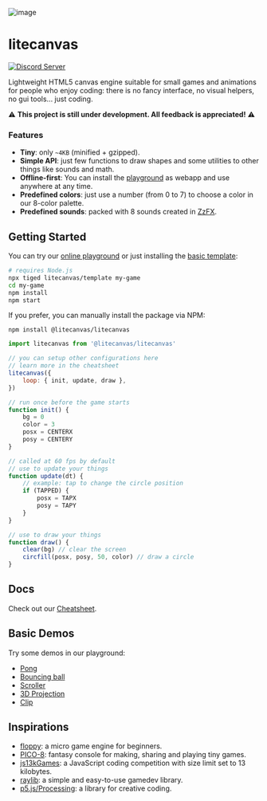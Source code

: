 ![image](https://github.com/litecanvas/game-engine/assets/1798830/35119449-cd75-45d2-a806-462cd323cc14)

# litecanvas

[![Discord Server](https://img.shields.io/badge/Discord-7289DA?style=for-the-badge&logo=discord&logoColor=white)](https://discord.com/invite/r2c3rGsvH3)

Lightweight HTML5 canvas engine suitable for small games and animations for people who enjoy coding: there is no fancy interface, no visual helpers, no gui tools... just coding.

:warning: **This project is still under development. All feedback is appreciated!** :warning:

### Features

-   **Tiny**: only `~4KB` (minified + gzipped).
-   **Simple API**: just few functions to draw shapes and some utilities to other things like sounds and math.
-   **Offline-first**: You can install the [playground](https://litecanvas.js.org/) as webapp and use anywhere at any time.
-   **Predefined colors**: just use a number (from 0 to 7) to choose a color in our 8-color palette.
-   **Predefined sounds**: packed with 8 sounds created in [ZzFX](https://killedbyapixel.github.io/ZzFX/).

## Getting Started

You can try our [online playground](https://litecanvas.github.io) or just installing the [basic template](https://github.com/litecanvas/template):

```sh
# requires Node.js
npx tiged litecanvas/template my-game
cd my-game
npm install
npm start
```

If you prefer, you can manually install the package via NPM:

```
npm install @litecanvas/litecanvas
```

```js
import litecanvas from '@litecanvas/litecanvas'

// you can setup other configurations here
// learn more in the cheatsheet
litecanvas({
    loop: { init, update, draw },
})

// run once before the game starts
function init() {
    bg = 0
    color = 3
    posx = CENTERX
    posy = CENTERY
}

// called at 60 fps by default
// use to update your things
function update(dt) {
    // example: tap to change the circle position
    if (TAPPED) {
        posx = TAPX
        posy = TAPY
    }
}

// use to draw your things
function draw() {
    clear(bg) // clear the screen
    circfill(posx, posy, 50, color) // draw a circle
}
```

## Docs

Check out our [Cheatsheet](https://litecanvas.js.org/about.html).

## Basic Demos

Try some demos in our playground:

-   [Pong](https://litecanvas.js.org?c=eJyVVe9S2kAQ%2F85TbD8lKZHQgNTSYoepKHZacZRR%2BRiTC1wNCZM7xKnaV%2BgT9Fsfos%2FTF%2BgrdPfuEoLVzvgB2L3d%2B%2B2f%2B%2B2ScMnCIL0OhH1bA1jxSM660PKbLmozxqcz2YX2TrN279Rq8TINJc9S4CmXtgN0YxFE59CDV35TK0NStrV8QXLTGCaotFukRExIMpEHqpdBkpD6YXA0HpwUJ5PyZAJbMBwcHgzH4EHbmE%2F5V1ZEIr2fThM6UPg8V5G1ODGiWDAWoeyrhESY5YV%2FwmMmUG6hLNmNNNiqIiGDXKp7cZAIVsMjz4MkCyIIIFwKmc0hzlJJMHi4j6JtnfLkSoQ5Y6nlgjWTciG6nkduojFFRMnDRpjNPeGJ0tO7bnvznY8XX%2BKz47jjX%2FD911ejLf5m8ukoCVaNVRbHPqLZORMO9HZV7wF4bE4o7%2FhhcAd98N3uKy%2B3XESBZHYk9evR%2FU%2Bj%2Ft7h0YEDOZPLPH1rjl%2BY0h0Tat2Jcf%2F4eLCnDvUVCmNumV72sLMFIDVsGswZZNcsf286OAvSCB%2BMp4ulFOYu4apEdMCCJt%2B%2BkeUCWaC45oGv6jJAc0QFOWNkREQDpcj3ArNQIAWioWTC8oXycLXZhWajuV0FjbLUkugnK8ioBiaUbm811Dsq18ATbRhyZW2t68x34fxwbzwsHZVmyqoZNE39%2Bprju4b7RQ3FtLzqNEudKP5aqwWX9e%2BWYj6%2BXXxTfRl4Dy3obvZRE0PBwSITnNhSDme9p4fqpZmilxDJck61cbJp1KCXGfLOgCL5NvpmkKuV6obc3Zmo70pbSQmVRA%2B21mWZd6t279F7xRrYuKWzDGcsvNJJhlmScEGDsuJytskptOUslDpxVxfvlqGqkuYW7Tz1fa6%2Bh86DbIoi1Caq06Ys02vq9KqDG%2BXByqzcEJmYa59nzC9tiCDh09S2QpZKltNumnMqUC0K7WGbLewWyxedcPpgPILTcf9kjJdaLvi6f2uaa3Lt0hTcmsUQypgnif14LxBFxwx5Hiq%2Fp7racWplcgJP7GJDOw%2BrUvVSUbiUF9WS8M8M6GP9%2FvHzz6%2FvYCHrVMIutCtuSoJyKvGPyzVHfinZFl1WT%2BY0sJBTiml3cIM4hUtL%2FVb685z2P1HhP6%2BC%2BfnbCHDQ%2FzyA0dngxCo7%2Bg8M%2Bm7%2FD6quoVRRXSjrM4DEwr8WGke1)
-   [Bouncing ball](https://litecanvas.js.org?c=eJxtUj1vgzAQ3fkVNxpCAklbqRWlQ9WqZI%2FU2TImsuQCAkOLkvz3GvsKDs3gwff8Pu7OUijOaNnTlvieJ7mCumqFElUJKfSckW0ch%2Fr4Buu5rJhQQ2Jux4b206WhuehaTbp%2F9LyiK5nREKVQxIeTBxMXdT%2F3b4cs2IXZ%2B%2F4jO0Q7P9FvUBGfxAhq6OJodnVOFSe5srp%2FeTc%2FsEonF30LIFcuPlzhg8WdYFYAI8x8h%2BHAMz2K4LXS2ThURQE8P%2FJWV0UBZE62wum8gGkbzmcn9hrBZ4htR1eRghTW2%2BRGNd48PZiyM4AUmKRfteMc4mJC64xeviZelil1fzDlxMkv8wwmz3%2FrcWWWgg7GwN1a3tBv%2FAlMtiQ2%2B2aiYYWQ0g08a4YY%2FW7xAca%2FoRsbrFrDVdeUcBor2vIXzlHggw%3D%3D)
-   [Scroller](https://litecanvas.js.org?c=eJxVkFFLwzAUhd%2F7K64PsjSJNZ0WBroHYQMFHwQHe45ttgayVJpbLcr%2BuzfrurmHJOSec757E2fRlNp%2F6cDSJNl0vkTbeLDeIrAUfhOAnQlBbw3MYbI2rmx2BrABdwpeTcjUk7x%2BWayek%2F0%2FTPdZaTTAKhxQSK7l69Pb%2B3JBt2B%2FzBi7PXbJnPFbrEmtSSrUAX0zh7xQwKHCC3zV6u9xytIZ3TJFjwDYNC0wZxAsMdQDHY9wyaeaEEMQIDoxjoaCqSznNj2VaaFpSRrjofsI2DIrIT%2B7ysY1B5Pu2Z0kFi%2BuZ4OMpsf4Tha3c4lFay9hqlJhedS4ymYSajFVIljPiHGf8loeJ5BDjwjY0xf8AaGafqQ%3D)
-   [3D Projection](https://litecanvas.js.org?c=eJyNVU2P2jAQvfMrpodqnWI%2By6kt7WW3hVulrtTuRjk4JCyG4CDHFJYV%2F73jj5CYDUslROx579njGc844yqdMfGXFSRoteZbMVM8F8AFVySAlxZAxkW644lakGGA04IfUhjD7%2Bnt%2FQS%2BwuRu%2BmNyD9%2FKQQ9G8MmhOEbBRubL1K46hhANAOGAQh9%2FEbVTHA%2F8qbaYaaRXyLlQRaXuaB8o1D8RhV4Pwj2FZwqHyPKaaHWkAehcQ2oEf7GLwGt7pxGIqliliT6sNjDxlOlw91vHWna2m4SplCTKZsiS2sjq9gctNMxzCSRLFXAt%2FYyfLy6I3SwVT2qBpnbbigFmuSgU4jrChjVcMyX5nnS7XasKeRQYql5T5opZD5G23mbEGNCtP8Q4ElC9luVf5D6cuI5yhf%2FYzHeul1Eb3lbK6tqdaU5sPJU%2BcSVG%2BOjFOZFs56pglhWkH5gUYUSIvaLff%2F6iMAp0yDfbYkE0riQTRabTUxbBkFbFYUqoKT2j85QIdIpwCoRDGwYBvIcRrZwNfBpSECU1bmBNlwQUeAPhaIptg%2BeoR6EUMQoxdfeoag3EXREWhX39KxnaMPAM8TkjPjE%2B%2Bju6FOoNXfRNntksz%2FQlZahxF7nCZL4z2DkQO1HcIIqdKC4BRPgciN3o3XhsGQGoBX4B%2ByDcSZlLcjPFjpnxBGylpMWNuQR2VZkWZfk2Zdp46mUbBfYuhrZxnVRLq1qiyhwDh5XKVmOxXZv2YC0n5coqV3o%2Fq1zVlWB0bR1KHoWrCD5gfFZRuIwc4ei%2B1jW043ooaZXYUR9XpmorheZ42av6gWQJx2qw%2Bzr2xRdglhcngWmnojatE33El%2FVdK23y5%2BEtf86W8Xe58E6d%2B%2Bg784Ynj%2F%2FvyaU4XA%2FCq4e07onX592r6TsT7rEuw2f9d4i0%2BB%2FEGGLo)
-   [Clip](https://litecanvas.js.org?c=eJyNUMFKw0AQvecr5rhrF9nUlh7UQ6GxKYgEWlAJOaTJxg6ETchuNVX67042MdSDIOyy7z123sy8Eq3KUv2eGsY9rzjqzGKlATVaxuHLA2jhHnwpCZ0ILeYeoX3VKkMsTogUVQOsVBaQFHlLzx3MZQcmk95iKLiuj%2BbA4ibVOTIp4Hmz2oVcwCiEwWYd7kZlJmDBE04GZ%2B98MdyxzlOrWG57dyyA7ZZRtHla%2F7TrZibpxZFTT16dD4DBT0VKujfMoGbB4zLaBivO4Yqmhonb9bJb3qQfQxRZaZjs5nGLcKdgnWGTsVbASThvPny84X9k02dRKv1mD79CalRmCyxL5n7EmMQyETASn8h03t9RnLp8%2Btp%2F1Pl8SKGuareAVa3toqfzEG0FzDgt%2Fw2DoJGU)

## Inspirations

-   [floppy](https://github.com/lpagg/floppy): a micro game engine for beginners.
-   [PICO-8](https://www.lexaloffle.com/pico-8.php): fantasy console for making, sharing and playing tiny games.
-   [js13kGames](https://js13kgames.com/): a JavaScript coding competition with size limit set to 13 kilobytes.
-   [raylib](https://www.raylib.com/): a simple and easy-to-use gamedev library.
-   [p5.js/Processing](https://p5js.org/): a library for creative coding.

